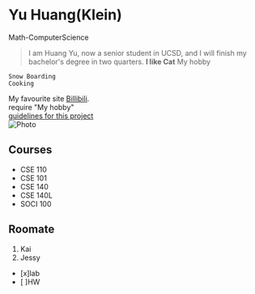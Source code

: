# Yu Huang(Klein)
Math-ComputerScience
> I am Huang Yu, now a senior student in UCSD, and I will finish my bachelor's degree in two quarters.
**I like Cat**
My hobby
```
Snow Boarding
Cooking
```
My favourite site [Billibili](https://www.bilibili.com/).<br />
require "My hobby"<br />
[guidelines for this project](./README.md)<br />
![Photo](https://wx2.sinaimg.cn/mw1024/0066sHr2ly1g5qgh7qeijj30ty14a1ky.jpg)<br />
## Courses
- CSE 110
- CSE 101
- CSE 140
- CSE 140L
- SOCI 100
## Roomate
1. Kai
2. Jessy
- [x]lab
- [ ]HW